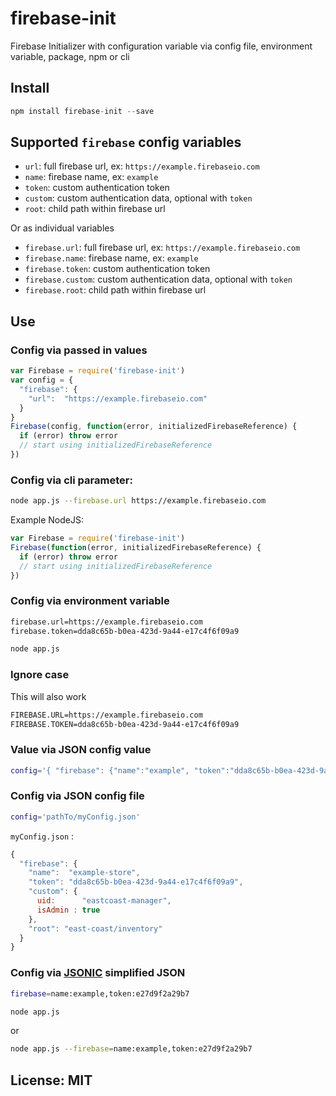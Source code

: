 # firebase-init
Firebase Initializer with configuration variable via config file, environment variable, package, npm or cli


## Install

```js
npm install firebase-init --save
```

## Supported ```firebase``` config variables

- ```url```: full firebase url, ex: ```https://example.firebaseio.com```
- ```name```: firebase name, ex: ```example```
- ```token```: custom authentication token
- ```custom```: custom authentication data, optional with ```token```
- ```root```: child path within firebase url

Or as individual variables

- ```firebase.url```: full firebase url, ex: ```https://example.firebaseio.com```
- ```firebase.name```: firebase name, ex: ```example```
- ```firebase.token```: custom authentication token
- ```firebase.custom```: custom authentication data, optional with ```token```
- ```firebase.root```: child path within firebase url

## Use


### Config via passed in values

```js
var Firebase = require('firebase-init')
var config = {
  "firebase": {
    "url":  "https://example.firebaseio.com"
  }
}
Firebase(config, function(error, initializedFirebaseReference) {
  if (error) throw error
  // start using initializedFirebaseReference
})
```


### Config via cli parameter:

```sh
node app.js --firebase.url https://example.firebaseio.com
```

Example NodeJS:

```js
var Firebase = require('firebase-init')
Firebase(function(error, initializedFirebaseReference) {
  if (error) throw error
  // start using initializedFirebaseReference
})
```


### Config via environment variable

```sh
firebase.url=https://example.firebaseio.com
firebase.token=dda8c65b-b0ea-423d-9a44-e17c4f6f09a9

node app.js
```

### Ignore case

This will also work

```sh
FIREBASE.URL=https://example.firebaseio.com
FIREBASE.TOKEN=dda8c65b-b0ea-423d-9a44-e17c4f6f09a9
```

### Value via JSON config value

```sh
config='{ "firebase": {"name":"example", "token":"dda8c65b-b0ea-423d-9a44-e17c4f6f09a9" }}'
```

### Config via JSON config file

```sh
config='pathTo/myConfig.json'
```

```myConfig.json``` :

```js
{
  "firebase": {
    "name":  "example-store",
    "token": "dda8c65b-b0ea-423d-9a44-e17c4f6f09a9",
    "custom": {
      uid:      "eastcoast-manager",
      isAdmin : true
    },
    "root": "east-coast/inventory"
  }
}
```

### Config via [JSONIC](http://github.com/rjrodger/jsonic) simplified JSON

```sh
firebase=name:example,token:e27d9f2a29b7

node app.js
```

or

```sh
node app.js --firebase=name:example,token:e27d9f2a29b7
```

## License: MIT
